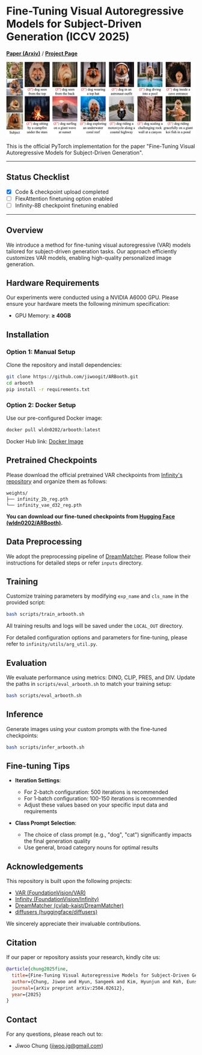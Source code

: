 # Fine-Tuning Visual Autoregressive Models for Subject-Driven Generation (ICCV 2025)


[**Paper (Arxiv)**](https://arxiv.org/abs/2504.02612) / [**Project Page**](https://jiwoogit.github.io/ARBooth)

![ARBooth Main](assets/main.jpg)

This is the official PyTorch implementation for the paper "Fine-Tuning Visual Autoregressive Models for Subject-Driven Generation".

---

## Status Checklist

- [x] Code & checkpoint upload completed
- [ ] FlexAttention finetuning option enabled
- [ ] Infinity-8B checkpoint finetuning enabled

---

## Overview

We introduce a method for fine-tuning visual autoregressive (VAR) models tailored for subject-driven generation tasks. Our approach efficiently customizes VAR models, enabling high-quality personalized image generation.

## Hardware Requirements

Our experiments were conducted using a NVIDIA A6000 GPU. Please ensure your hardware meets the following minimum specification:

* GPU Memory: **≥ 40GB**

## Installation

### Option 1: Manual Setup

Clone the repository and install dependencies:

```bash
git clone https://github.com/jiwoogit/ARBooth.git
cd arbooth
pip install -r requirements.txt
```

### Option 2: Docker Setup

Use our pre-configured Docker image:

```bash
docker pull wldn0202/arbooth:latest
```

Docker Hub link: [Docker Image](https://hub.docker.com/repository/docker/wldn0202/arbooth/general)

## Pretrained Checkpoints

Please download the official pretrained VAR checkpoints from [Infinity's repository](https://github.com/FoundationVision/Infinity/tree/main) and organize them as follows:

```
weights/
├── infinity_2b_reg.pth
└── infinity_vae_d32_reg.pth
```

**You can download our fine-tuned checkpoints from [Hugging Face (wldn0202/ARBooth)](https://huggingface.co/wldn0202/ARBooth).**

## Data Preprocessing

We adopt the preprocessing pipeline of [DreamMatcher](https://github.com/cvlab-kaist/DreamMatcher). Please follow their instructions for detailed steps or refer `inputs` directory.

## Training

Customize training parameters by modifying `exp_name` and `cls_name` in the provided script:

```bash
bash scripts/train_arbooth.sh
```

All training results and logs will be saved under the `LOCAL_OUT` directory.

For detailed configuration options and parameters for fine-tuning, please refer to `infinity/utils/arg_util.py`.

## Evaluation

We evaluate performance using metrics: DINO, CLIP, PRES, and DIV. Update the paths in `scripts/eval_arbooth.sh` to match your training setup:

```bash
bash scripts/eval_arbooth.sh
```

## Inference

Generate images using your custom prompts with the fine-tuned checkpoints:

```bash
bash scripts/infer_arbooth.sh
```

## Fine-tuning Tips

- **Iteration Settings**: 
  - For 2-batch configuration: 500 iterations is recommended
  - For 1-batch configuration: 100-150 iterations is recommended
  - Adjust these values based on your specific input data and requirements

- **Class Prompt Selection**:
  - The choice of class prompt (e.g., "dog", "cat") significantly impacts the final generation quality
  - Use general, broad category nouns for optimal results

## Acknowledgements

This repository is built upon the following projects:

* [VAR (FoundationVision/VAR)](https://github.com/FoundationVision/VAR)
* [Infinity (FoundationVision/Infinity)](https://github.com/FoundationVision/Infinity/tree/main?tab=readme-ov-file)
* [DreamMatcher (cvlab-kaist/DreamMatcher)](https://github.com/cvlab-kaist/DreamMatcher)
* [diffusers (huggingface/diffusers)](https://github.com/huggingface/diffusers)

We sincerely appreciate their invaluable contributions.

## Citation

If our paper or repository assists your research, kindly cite us:

```bibtex
@article{chung2025fine,
  title={Fine-Tuning Visual Autoregressive Models for Subject-Driven Generation},
  author={Chung, Jiwoo and Hyun, Sangeek and Kim, Hyunjun and Koh, Eunseo and Lee, MinKyu and Heo, Jae-Pil},
  journal={arXiv preprint arXiv:2504.02612},
  year={2025}
}
```

## Contact

For any questions, please reach out to:

* Jiwoo Chung ([jiwoo.jg@gmail.com](mailto:jiwoo.jg@gmail.com))
